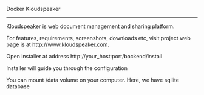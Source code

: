 Docker Kloudspeaker
***

Kloudspeaker is web document management and sharing platform.

For features, requirements, screenshots, downloads etc, visit project web page is at http://www.kloudspeaker.com.

Open installer at address http://your_host:port/backend/install 

Installer will guide you through the configuration

You can mount /data volume on your computer. Here, we have sqllite database

